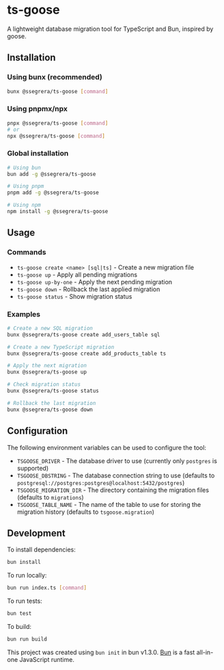 # ts-goose

A lightweight database migration tool for TypeScript and Bun, inspired by goose.

## Installation

### Using bunx (recommended)

```bash
bunx @ssegrera/ts-goose [command]
```

### Using pnpmx/npx

```bash
pnpx @ssegrera/ts-goose [command]
# or
npx @ssegrera/ts-goose [command]
```

### Global installation

```bash
# Using bun
bun add -g @ssegrera/ts-goose

# Using pnpm
pnpm add -g @ssegrera/ts-goose

# Using npm
npm install -g @ssegrera/ts-goose
```

## Usage

### Commands

- `ts-goose create <name> [sql|ts]` - Create a new migration file
- `ts-goose up` - Apply all pending migrations
- `ts-goose up-by-one` - Apply the next pending migration
- `ts-goose down` - Rollback the last applied migration
- `ts-goose status` - Show migration status

### Examples

```bash
# Create a new SQL migration
bunx @ssegrera/ts-goose create add_users_table sql

# Create a new TypeScript migration
bunx @ssegrera/ts-goose create add_products_table ts

# Apply the next migration
bunx @ssegrera/ts-goose up

# Check migration status
bunx @ssegrera/ts-goose status

# Rollback the last migration
bunx @ssegrera/ts-goose down
```

## Configuration

The following environment variables can be used to configure the tool:
- `TSGOOSE_DRIVER` - The database driver to use (currently only `postgres` is supported)
- `TSGOOSE_DBSTRING` - The database connection string to use (defaults to `postgresql://postgres:postgres@localhost:5432/postgres`)
- `TSGOOSE_MIGRATION_DIR` - The directory containing the migration files (defaults to `migrations`)
- `TSGOOSE_TABLE_NAME` - The name of the table to use for storing the migration history (defaults to `tsgoose.migration`)


## Development

To install dependencies:

```bash
bun install
```

To run locally:

```bash
bun run index.ts [command]
```

To run tests:

```bash
bun test
```

To build:

```bash
bun run build
```

This project was created using `bun init` in bun v1.3.0. [Bun](https://bun.com) is a fast all-in-one JavaScript runtime.
